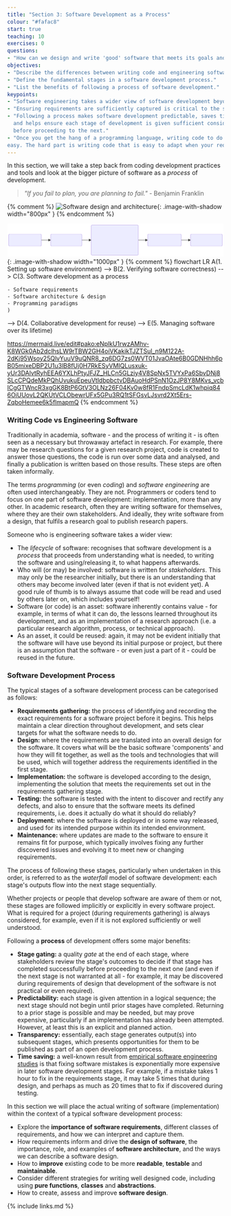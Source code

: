 ```yaml
---
title: "Section 3: Software Development as a Process"
colour: "#fafac8"
start: true
teaching: 10
exercises: 0
questions:
- "How can we design and write 'good' software that meets its goals and requirements?"
objectives:
- "Describe the differences between writing code and engineering software."
- "Define the fundamental stages in a software development process."
- "List the benefits of following a process of software development."
keypoints:
- "Software engineering takes a wider view of software development beyond programming (or coding)."
- "Ensuring requirements are sufficiently captured is critical to the success of any project."
- "Following a process makes software development predictable, saves time in the long run, 
  and helps ensure each stage of development is given sufficient consideration 
  before proceeding to the next."
- "Once you get the hang of a programming language, writing code to do what you want is relatively 
easy. The hard part is writing code that is easy to adapt when your requirements change."
---
```


In this section, we will take a step back from coding development practices and tools
and look at the bigger picture of software as a *process* of development.

> *"If you fail to plan, you are planning to fail."* - Benjamin Franklin

{% comment %}
![Software design and architecture](../fig/section3-overview.png){: .image-with-shadow width="800px" }
{% endcomment %}

![Software design and architecture](../fig/section3-overview.svg){: .image-with-shadow width="1000px" }
{% comment %}
flowchart LR
A(1. Setting up
software environment)
--> B(2. Verifying
software correctness)
--> C(3. Software development
as a process

    - Software requirements
    - Software architecture & design
    - Programming paradigms
    )
--> D(4. Collaborative
development for reuse)
--> E(5. Managing software
over its lifetime)

https://mermaid.live/edit#pako:eNplkU1rwzAMhv-K8WGk0Ab2dclhsLW9rTBW2GH4oiVKakikTJZTSul_n9M122A-2dKj95Wsoy25QlvYuuV9uQNR8_zq6DG7zs0WVT01JvaOAte6B0GDNHhh6pB05mixeDBP2U1u3lB8fUj0H7RkESyVMIQLusxuk-yUr3DAlvtRyhEEA6YXLhPtyJFJZ_HLCn5GLziy4V8SpNx5TVYxPa6SbvDNj8SLcCPQdeMkPQhUvukuEpeuVtldbpbctvDBAuoHdPSnN1OzJP8Y8MKvs_vcbICgGTWncR3xgGK8BtP6GtV3OLNz26F04Kv0w8fR1FndpSmcLdK1whpiq846OiUUovL2QKUtVCLObewrUFx5GPu3RQ1tSFGsvLJsvrd2Xt5Ers-ZqboHemee6k5flmapmQ
{% endcomment %}

### Writing Code vs Engineering Software

Traditionally in academia, software - and the process of writing it -
is often seen as a necessary but throwaway artefact in research.
For example, there may be research questions for a given research project,
code is created to answer those questions,
the code is run over some data and analysed,
and finally a publication is written based on those results.
These steps are often taken informally.

The terms *programming* (or even *coding*) and *software engineering* are often used interchangeably.
They are not.
Programmers or coders tend to focus on one part of software development:
implementation, more than any other.
In academic research, often they are writing software for themselves,
where they are their own stakeholders.
And ideally, they write software from a design,
that fulfils a research goal to publish research papers.

Someone who is engineering software takes a wider view:

- The *lifecycle* of software: recognises that software development is a *process*
  that proceeds from understanding what is needed,
  to writing the software and using/releasing it,
  to what happens afterwards.
- Who will (or may) be involved: software is written for *stakeholders*.
  This may only be the researcher initially,
  but there is an understanding that others may become involved later
  (even if that is not evident yet).
  A good rule of thumb is to always assume that
  code will be read and used by others later on, which includes yourself!
- Software (or code) is an asset: software inherently contains value -
  for example, in terms of what it can do,
  the lessons learned throughout its development,
  and as an implementation of a research approach
  (i.e. a particular research algorithm, process, or technical approach).
- As an asset, it could be reused:
  again, it may not be evident initially that the software will have use
  beyond its initial purpose or project,
  but there is an assumption that the software - or even just a part of it -
  could be reused in the future.

### Software Development Process

The typical stages of a software development process can be categorised as follows:

- **Requirements gathering:**
  the process of identifying and recording the exact requirements for a software project
  before it begins.
  This helps maintain a clear direction throughout development,
  and sets clear targets for what the software needs to do.
- **Design:** where the requirements are translated into an overall design for the software.
  It covers what will be the basic software 'components' and how they will fit together,
  as well as the tools and technologies that will be used,
  which will together address the requirements identified in the first stage.
- **Implementation:** the software is developed according to the design,
  implementing the solution that meets the requirements
  set out in the requirements gathering stage.
- **Testing:** the software is tested with the intent to discover and rectify any defects,
  and also to ensure that the software meets its defined requirements,
  i.e. does it actually do what it should do reliably?
- **Deployment:** where the software is deployed or in some way released,
  and used for its intended purpose within its intended environment.
- **Maintenance:** where updates are made to the software to ensure it remains fit for purpose,
  which typically involves fixing any further discovered issues
  and evolving it to meet new or changing requirements.

The process of following these stages, particularly when undertaken in this order,
is referred to as the *waterfall* model of software development:
each stage's outputs flow into the next stage sequentially.

Whether projects or people that develop software are aware of them or not,
these stages are followed implicitly or explicitly in every software project.
What is required for a project (during requirements gathering) is always considered, for example,
even if it is not explored sufficiently or well understood.

Following a **process** of development offers some major benefits:

- **Stage gating:** a quality *gate* at the end of each stage,
  where stakeholders review the stage's outcomes to decide
  if that stage has completed successfully before proceeding to the next one
  (and even if the next stage is not warranted at all -
  for example, it may be discovered during requirements of design
  that development of the software is not practical or even required).
- **Predictability:** each stage is given attention in a logical sequence;
  the next stage should not begin until prior stages have completed.
  Returning to a prior stage is possible and may be needed, but may prove expensive,
  particularly if an implementation has already been attempted.
  However, at least this is an explicit and planned action.
- **Transparency:** essentially, each stage generates output(s) into subsequent stages,
  which presents opportunities for them to be published
  as part of an open development process.
- **Time saving:** a well-known result from
  [empirical software engineering studies](https://web.archive.org/web/20160731150816/http://superwebdeveloper.com/2009/11/25/the-incredible-rate-of-diminishing-returns-of-fixing-software-bugs/)
  is that fixing software mistakes is exponentially more expensive in later software development 
  stages.
  For example, if a mistake takes 1 hour to fix in the requirements stage,
  it may take 5 times that during design,
  and perhaps as much as 20 times that to fix if discovered during testing.

In this section we will place the actual writing of software (implementation)
within the context of a typical software development process:

- Explore the **importance of software requirements**,
  different classes of requirements,
  and how we can interpret and capture them.
- How requirements inform and drive the **design of software**,
  the importance, role, and examples of **software architecture**,
  and the ways we can describe a software design.
- How to **improve** existing code to be more **readable**, **testable** and **maintainable**.
- Consider different strategies for writing well designed code, including
  using **pure functions**, **classes** and **abstractions**.
- How to create, assess and improve **software design**.


{% include links.md %}

